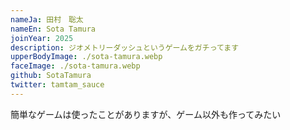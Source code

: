 ```yaml
---
nameJa: 田村　聡太
nameEn: Sota Tamura
joinYear: 2025
description: ジオメトリーダッシュというゲームをガチってます
upperBodyImage: ./sota-tamura.webp
faceImage: ./sota-tamura.webp
github: SotaTamura
twitter: tamtam_sauce
---
```


簡単なゲームは使ったことがありますが、ゲーム以外も作ってみたい
